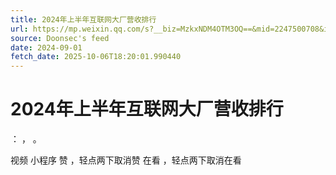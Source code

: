 ```yaml
---
title: 2024年上半年互联网大厂营收排行
url: https://mp.weixin.qq.com/s?__biz=MzkxNDM4OTM3OQ==&mid=2247500708&idx=4&sn=b56bcbc76c86b200f89d614b04255517
source: Doonsec's feed
date: 2024-09-01
fetch_date: 2025-10-06T18:20:01.990440
---
```


# 2024年上半年互联网大厂营收排行

：
，
。

视频
小程序
赞
，轻点两下取消赞
在看
，轻点两下取消在看